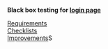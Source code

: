 **Black box testing for [login page](http://itcareer.pythonanywhere.com/)**  

[Requirements](https://docs.google.com/document/d/199yDWTQs1XKEJMK3pQw_aXbtqEF700SoQGsc-K_H6Kw/edit?usp=sharing)  
[Checklists](https://docs.google.com/spreadsheets/d/1rGnHgf8QCEKyoLjAJBntcsFgXcMKgsAcFi8i_8Gk_xw/edit#gid=0)  
[Improvements](https://docs.google.com/document/d/1TisSbecGpuUMYhKICmJEDQCj771mf6Z08bBgS3HPbRU/edit?usp=sharing)S